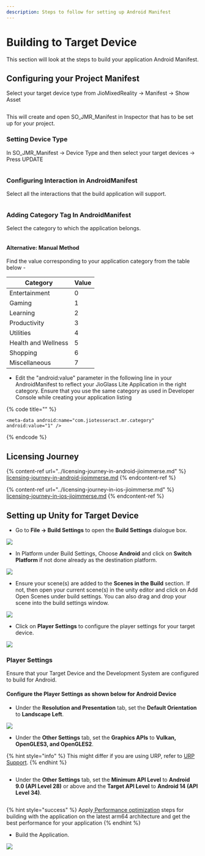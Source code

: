```yaml
---
description: Steps to follow for setting up Android Manifest
---
```


# Building to Target Device

This section will look at the steps to build your application Android Manifest.

## Configuring your Project Manifest

Select your target device type from JioMixedReality -> Manifest -> Show Asset&#x20;

<figure><img src="../../.gitbook/assets/image (137).png" alt=""><figcaption></figcaption></figure>

This will create and open SO\_JMR\_Manifest in Inspector that has to be set up for your project.

### Setting Device Type

In SO\_JMR\_Manifest -> Device Type and then select your target devices -> Press UPDATE

<figure><img src="../../.gitbook/assets/image (136).png" alt=""><figcaption></figcaption></figure>

### Configuring Interaction in AndroidManifest

Select all the interactions that the build application will support.

<figure><img src="../../.gitbook/assets/image (138).png" alt=""><figcaption></figcaption></figure>

### Adding Category Tag In AndroidManifest

Select the category to which the application belongs.

<figure><img src="../../.gitbook/assets/image (139).png" alt=""><figcaption></figcaption></figure>

#### Alternative: Manual Method

Find the value corresponding to your application category from the table below -&#x20;

| Category            | Value |
| ------------------- | ----- |
| Entertainment       | 0     |
| Gaming              | 1     |
| Learning            | 2     |
| Productivity        | 3     |
| Utilities           | 4     |
| Health and Wellness | 5     |
| Shopping            | 6     |
| Miscellaneous       | 7     |

* Edit the "android:value" parameter in the following line in your AndroidManifest to reflect your JioGlass Lite Application in the right category. Ensure that you use the same category as used in Developer Console while creating your application listing

{% code title="" %}
```markup
<meta-data android:name="com.jiotesseract.mr.category" android:value="1" />
```
{% endcode %}

## Licensing Journey

{% content-ref url="../licensing-journey-in-android-jioimmerse.md" %}
[licensing-journey-in-android-jioimmerse.md](../licensing-journey-in-android-jioimmerse.md)
{% endcontent-ref %}

{% content-ref url="../licensing-journey-in-ios-jioimmerse.md" %}
[licensing-journey-in-ios-jioimmerse.md](../licensing-journey-in-ios-jioimmerse.md)
{% endcontent-ref %}

## Setting up Unity for Target Device

* Go to **File -> Build Settings** to open the **Build Settings** dialogue box.

![](../../.gitbook/assets/36.png)

* In Platform under Build Settings, Choose **Android** and click on **Switch Platform** if not done already as the destination platform.

![](../../.gitbook/assets/37.png)

* Ensure your scene(s) are added to the **Scenes in the Build** section. If not, then open your current scene(s) in the unity editor and click on Add Open Scenes under build settings. You can also drag and drop your scene into the build settings window.

![](../../.gitbook/assets/38.png)

* Click on **Player Settings** to configure the player settings for your target device.

![](../../.gitbook/assets/39.png)

### Player Settings

Ensure that your Target Device and the Development System are configured to build for Android.

#### Configure the Player Settings as shown below for Android Device

* Under the **Resolution and Presentation** tab, set the **Default Orientation** to **Landscape Left**.

![](../../.gitbook/assets/40.png)

* Under the **Other Settings** tab, set the **Graphics APIs** to **Vulkan,** **OpenGLES3, and OpenGLES2**.

{% hint style="info" %}
This might differ if you are using URP, refer to [URP Support](../../getting-started/urp-support/).
{% endhint %}

<figure><img src="../../.gitbook/assets/image (21).png" alt=""><figcaption></figcaption></figure>

* Under the **Other Settings** tab, set the **Minimum API Level** to **Android 9.0 (API Level 28)** or above and the **Target API Level** to **Android 14 (API Level 34)**.

<figure><img src="../../.gitbook/assets/image (135).png" alt=""><figcaption></figcaption></figure>

{% hint style="success" %}
Apply[ Performance optimization](performance-optimization.md) steps for building with the application on the latest arm64 architecture and get the best performance for your application
{% endhint %}

* Build the Application.

![](../../.gitbook/assets/45.png)
